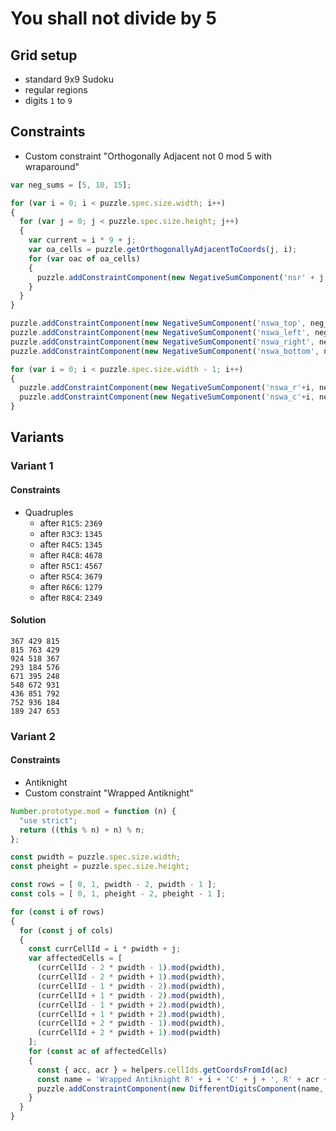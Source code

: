 # You shall not divide by 5

## Grid setup

* standard 9x9 Sudoku
* regular regions
* digits `1` to `9`

## Constraints

* Custom constraint "Orthogonally Adjacent not 0 mod 5 with wraparound"

```` javascript
var neg_sums = [5, 10, 15];

for (var i = 0; i < puzzle.spec.size.width; i++)
{
  for (var j = 0; j < puzzle.spec.size.height; j++)
  {
    var current = i * 9 + j;
    var oa_cells = puzzle.getOrthogonallyAdjacentToCoords(j, i);
    for (var oac of oa_cells)
    {
      puzzle.addConstraintComponent(new NegativeSumComponent('nsr' + j + 'c' + i, neg_sums, [current, oac]));
    }
  }
}

puzzle.addConstraintComponent(new NegativeSumComponent('nswa_top', neg_sums, [0, 8]));
puzzle.addConstraintComponent(new NegativeSumComponent('nswa_left', neg_sums, [0, 8*9]));
puzzle.addConstraintComponent(new NegativeSumComponent('nswa_right', neg_sums, [8, 8*9+8]));
puzzle.addConstraintComponent(new NegativeSumComponent('nswa_bottom', neg_sums, [0*9, 8*9+8]));

for (var i = 0; i < puzzle.spec.size.width - 1; i++)
{
  puzzle.addConstraintComponent(new NegativeSumComponent('nswa_r'+i, neg_sums, [i*9, i*9+8]));
  puzzle.addConstraintComponent(new NegativeSumComponent('nswa_c'+i, neg_sums, [i, 8*9+i]));
}
````

## Variants
### Variant 1
#### Constraints

* Quadruples
  * after `R1C5`: `2369`
  * after `R3C3`: `1345`
  * after `R4C5`: `1345`
  * after `R4C8`: `4678`
  * after `R5C1`: `4567`
  * after `R5C4`: `3679`
  * after `R6C6`: `1279`
  * after `R8C4`: `2349`

#### Solution

    367 429 815
    815 763 429
    924 518 367
    293 184 576
    671 395 248
    548 672 931
    436 851 792
    752 936 184
    189 247 653

### Variant 2
#### Constraints

* Antiknight
* Custom constraint "Wrapped Antiknight"

```` javascript
Number.prototype.mod = function (n) {
  "use strict";
  return ((this % n) + n) % n;
};

const pwidth = puzzle.spec.size.width;
const pheight = puzzle.spec.size.height;

const rows = [ 0, 1, pwidth - 2, pwidth - 1 ];
const cols = [ 0, 1, pheight - 2, pheight - 1 ];

for (const i of rows)
{
  for (const j of cols)
  {
    const currCellId = i * pwidth + j;
    var affectedCells = [
      (currCellId - 2 * pwidth - 1).mod(pwidth),
      (currCellId - 2 * pwidth + 1).mod(pwidth),
      (currCellId - 1 * pwidth - 2).mod(pwidth),
      (currCellId + 1 * pwidth - 2).mod(pwidth),
      (currCellId - 1 * pwidth + 2).mod(pwidth),
      (currCellId + 1 * pwidth + 2).mod(pwidth),
      (currCellId + 2 * pwidth - 1).mod(pwidth),
      (currCellId + 2 * pwidth + 1).mod(pwidth)
    ];
    for (const ac of affectedCells)
    {
      const { acc, acr } = helpers.cellIds.getCoordsFromId(ac)
      const name = 'Wrapped Antiknight R' + i + 'C' + j + ', R' + acr + 'C' + acc;
      puzzle.addConstraintComponent(new DifferentDigitsComponent(name, [ currCellId, ac ]));
    }
  }
}
````

